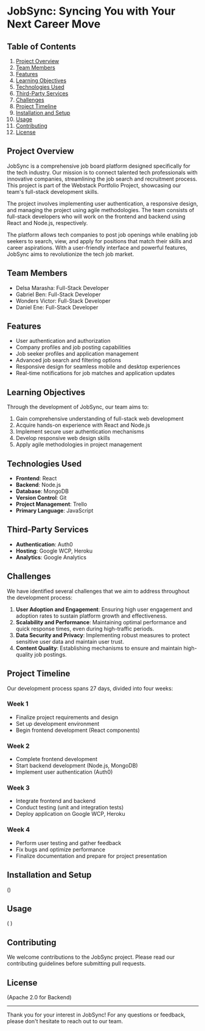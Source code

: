 # JobSync: Syncing You with Your Next Career Move

## Table of Contents
1. [Project Overview](#project-overview)
2. [Team Members](#team-members)
3. [Features](#features)
4. [Learning Objectives](#learning-objectives)
5. [Technologies Used](#technologies-used)
6. [Third-Party Services](#third-party-services)
7. [Challenges](#challenges)
8. [Project Timeline](#project-timeline)
9. [Installation and Setup](#installation-and-setup)
10. [Usage](#usage)
11. [Contributing](#contributing)
12. [License](#license)

## Project Overview

JobSync is a comprehensive job board platform designed specifically for the tech industry. Our mission is to connect talented tech professionals with innovative companies, streamlining the job search and recruitment process. This project is part of the Webstack Portfolio Project, showcasing our team's full-stack development skills.

The project involves implementing user authentication, a responsive design, and managing the project using agile methodologies. The team consists of full-stack developers who will work on the frontend and backend using React and Node.js, respectively.

The platform allows tech companies to post job openings while enabling job seekers to search, view, and apply for positions that match their skills and career aspirations. With a user-friendly interface and powerful features, JobSync aims to revolutionize the tech job market.

## Team Members

- Delsa Marasha: Full-Stack Developer
- Gabriel Ben: Full-Stack Developer
- Wonders Victor: Full-Stack Developer
- Daniel Ene: Full-Stack Developer

## Features

- User authentication and authorization
- Company profiles and job posting capabilities
- Job seeker profiles and application management
- Advanced job search and filtering options
- Responsive design for seamless mobile and desktop experiences
- Real-time notifications for job matches and application updates

## Learning Objectives

Through the development of JobSync, our team aims to:

1. Gain comprehensive understanding of full-stack web development
2. Acquire hands-on experience with React and Node.js
3. Implement secure user authentication mechanisms
4. Develop responsive web design skills
5. Apply agile methodologies in project management

## Technologies Used

- **Frontend**: React
- **Backend**: Node.js
- **Database**: MongoDB
- **Version Control**: Git
- **Project Management**: Trello
- **Primary Language**: JavaScript

## Third-Party Services

- **Authentication**: Auth0
- **Hosting**: Google WCP, Heroku
- **Analytics**: Google Analytics

## Challenges

We have identified several challenges that we aim to address throughout the development process:

1. **User Adoption and Engagement**: Ensuring high user engagement and adoption rates to sustain platform growth and effectiveness.
2. **Scalability and Performance**: Maintaining optimal performance and quick response times, even during high-traffic periods.
3. **Data Security and Privacy**: Implementing robust measures to protect sensitive user data and maintain user trust.
4. **Content Quality**: Establishing mechanisms to ensure and maintain high-quality job postings.

## Project Timeline

Our development process spans 27 days, divided into four weeks:

### Week 1
- Finalize project requirements and design
- Set up development environment
- Begin frontend development (React components)

### Week 2
- Complete frontend development
- Start backend development (Node.js, MongoDB)
- Implement user authentication (Auth0)

### Week 3
- Integrate frontend and backend
- Conduct testing (unit and integration tests)
- Deploy application on Google WCP, Heroku

### Week 4
- Perform user testing and gather feedback
- Fix bugs and optimize performance
- Finalize documentation and prepare for project presentation

## Installation and Setup

()

## Usage

(  )

## Contributing

We welcome contributions to the JobSync project. Please read our contributing guidelines before submitting pull requests.

## License

(Apache 2.0 for Backend)

---

Thank you for your interest in JobSync! For any questions or feedback, please don't hesitate to reach out to our team.
